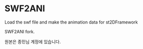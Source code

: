 SWF2ANI
=======

Load the swf file and make the animation data for st2DFramework

SWF2ANI fork.

원본은 종민님 계정에 있습니다.
